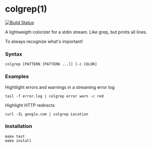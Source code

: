 # colgrep(1) 

[![Build Status](https://travis-ci.org/thomd/colgrep.png)](https://travis-ci.org/thomd/colgrep)

A lightweigth colorizer for a stdin stream. Like grep, but prints all lines.

To always recognize what's important!

### Syntax

    colgrep [PATTERN [PATTERN ...]] [-c COLOR]

### Examples

Hightlight errors and warnings in a streaming error log

    tail -f error.log | colgrep error warn -c red

Highlight HTTP redirects

    curl -IL google.com | colgrep Location    

###  Installation

    make test
    make install
